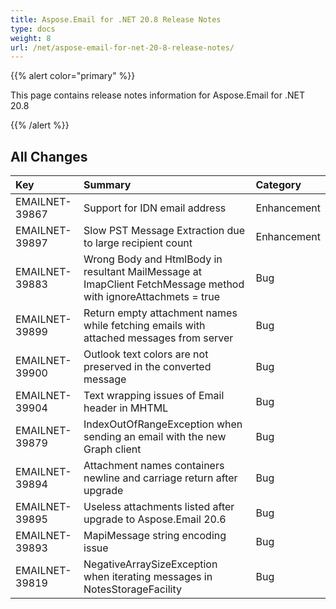```yaml
---
title: Aspose.Email for .NET 20.8 Release Notes
type: docs
weight: 8
url: /net/aspose-email-for-net-20-8-release-notes/
---
```


{{% alert color="primary" %}}

This page contains release notes information for Aspose.Email for .NET 20.8

{{% /alert %}}
## **All Changes**

|**Key**|**Summary**|**Category**|
| :- | :- | :- |
|EMAILNET-39867|Support for IDN email address|Enhancement|
|EMAILNET-39897|Slow PST Message Extraction due to large recipient count|Enhancement|
|EMAILNET-39883|Wrong Body and HtmlBody in resultant MailMessage at ImapClient FetchMessage method with ignoreAttachmets = true|Bug|
|EMAILNET-39899|Return empty attachment names while fetching emails with attached messages from server|Bug|
|EMAILNET-39900|Outlook text colors are not preserved in the converted message|Bug|
|EMAILNET-39904|Text wrapping issues of Email header in MHTML|Bug|
|EMAILNET-39879|IndexOutOfRangeException when sending an email with the new Graph client|Bug|
|EMAILNET-39894|Attachment names containers newline and carriage return after upgrade|Bug|
|EMAILNET-39895|Useless attachments listed after upgrade to Aspose.Email 20.6|Bug|
|EMAILNET-39893|MapiMessage string encoding issue|Bug|
|EMAILNET-39819|NegativeArraySizeException when iterating messages in NotesStorageFacility|Bug|
